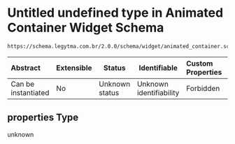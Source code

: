 # Untitled undefined type in Animated Container Widget Schema

```txt
https://schema.legytma.com.br/2.0.0/schema/widget/animated_container.schema.json#/properties
```




| Abstract            | Extensible | Status         | Identifiable            | Custom Properties | Additional Properties | Access Restrictions | Defined In                                                                                                 |
| :------------------ | ---------- | -------------- | ----------------------- | :---------------- | --------------------- | ------------------- | ---------------------------------------------------------------------------------------------------------- |
| Can be instantiated | No         | Unknown status | Unknown identifiability | Forbidden         | Allowed               | none                | [animated_container.schema.json\*](../schema/widget/animated_container.schema.json) |

## properties Type

unknown
